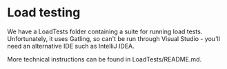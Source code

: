 # Load testing

We have a LoadTests folder containing a suite for running load tests. Unfortunately, it uses Gatling, so can't be run through Visual Studio - you'll need an alternative IDE such as IntelliJ IDEA.

More technical instructions can be found in LoadTests/README.md.
